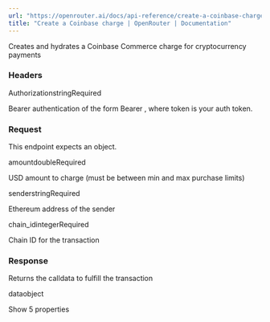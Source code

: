 ```yaml
---
url: "https://openrouter.ai/docs/api-reference/create-a-coinbase-charge"
title: "Create a Coinbase charge | OpenRouter | Documentation"
---
```


Creates and hydrates a Coinbase Commerce charge for cryptocurrency payments

### Headers

AuthorizationstringRequired

Bearer authentication of the form Bearer <token>, where token is your auth token.

### Request

This endpoint expects an object.

amountdoubleRequired

USD amount to charge (must be between min and max purchase limits)

senderstringRequired

Ethereum address of the sender

chain\_idintegerRequired

Chain ID for the transaction

### Response

Returns the calldata to fulfill the transaction

dataobject

Show 5 properties